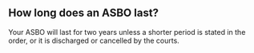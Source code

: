 ##  How long does an ASBO last?

Your ASBO will last for two years unless a shorter period is stated in the
order, or it is discharged or cancelled by the courts.
